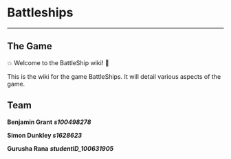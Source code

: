 # Battleships

***

## The Game
:boom: Welcome to the BattleShip wiki! :ship: 

This is the wiki for the game BattleShips. It will detail various aspects of the game.

## Team
**Benjamin Grant**
**_s100498278_**

**Simon Dunkley _s1628623_**

**Gurusha Rana**
**_studentID_100631905_**
